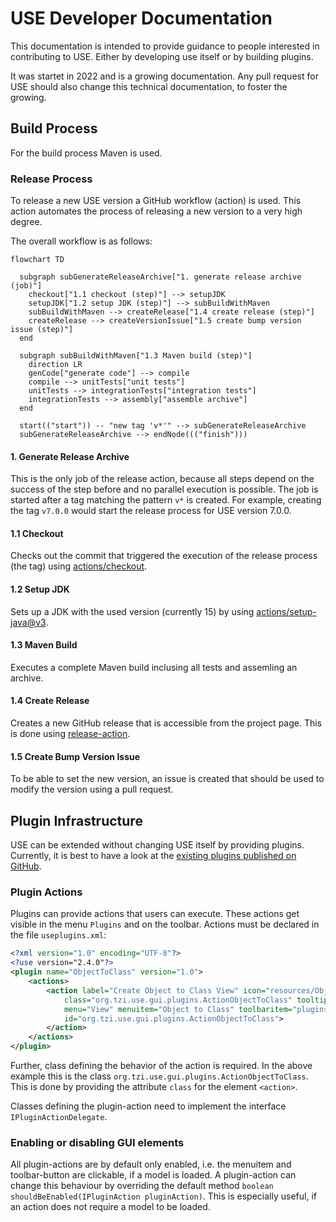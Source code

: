 # USE Developer Documentation

This documentation is intended to provide guidance to people interested
in contributing to USE. Either by developing use itself or by building plugins.

It was startet in 2022 and is a growing documentation. Any pull request for USE should
also change this technical documentation, to foster the growing.

## Build Process
For the build process Maven is used.

### Release Process

To release a new USE version a GitHub workflow (action) is used.
This action automates the process of releasing a new version to a very high degree.

The overall workflow is as follows:

```mermaid
flowchart TD
  
  subgraph subGenerateReleaseArchive["1. generate release archive (job)"]
    checkout["1.1 checkout (step)"] --> setupJDK
    setupJDK["1.2 setup JDK (step)"] --> subBuildWithMaven
    subBuildWithMaven --> createRelease["1.4 create release (step)"]
    createRelease --> createVersionIssue["1.5 create bump version issue (step)"]
  end

  subgraph subBuildWithMaven["1.3 Maven build (step)"]
    direction LR
    genCode["generate code"] --> compile
    compile --> unitTests["unit tests"]
    unitTests --> integrationTests["integration tests"]
    integrationTests --> assembly["assemble archive"]
  end

  start(("start")) -- "new tag 'v*'" --> subGenerateReleaseArchive
  subGenerateReleaseArchive --> endNode((("finish")))
```

#### 1. Generate Release Archive

This is the only job of the release action, because all steps depend on the success of the step before and no parallel execution is possible. The job is started after a tag matching the pattern `v*` is created. For example, creating the tag `v7.0.0` would start the release process for USE version 7.0.0.

#### 1.1 Checkout

Checks out the commit that triggered the execution of the release process (the tag) using [actions/checkout](https://github.com/actions/checkout).

#### 1.2 Setup JDK

Sets up a JDK with the used version (currently 15) by using [actions/setup-java@v3](https://github.com/actions/setup-java).

#### 1.3 Maven Build

Executes a complete Maven build inclusing all tests and assemling an archive.

#### 1.4 Create Release

Creates a new GitHub release that is accessible from the project page.
This is done using [release-action](https://github.com/ncipollo/release-action).

#### 1.5 Create Bump Version Issue

To be able to set the new version, an issue is created that should be used to modify the version using a pull request.

## Plugin Infrastructure

USE can be extended without changing USE itself by providing plugins.
Currently, it is best to have a look at the
[existing plugins published on GitHub](https://github.com/useocl/use_plugins).

### Plugin Actions

Plugins can provide actions that users can execute. These actions get visible in the menu `Plugins` and 
on the toolbar. Actions must be declared in the file `useplugins.xml`:

```xml
<?xml version="1.0" encoding="UTF-8"?>
<?use version="2.4.0"?>
<plugin name="ObjectToClass" version="1.0">
    <actions>
		<action label="Create Object to Class View" icon="resources/ObjectToClassView.gif"
			class="org.tzi.use.gui.plugins.ActionObjectToClass" tooltip="Create Object to Class View"
			menu="View" menuitem="Object to Class" toolbaritem="plugins"
			id="org.tzi.use.gui.plugins.ActionObjectToClass">
		</action>
	</actions>
</plugin>
```

Further, class defining the behavior of the action is required. In the above example this is the class
`org.tzi.use.gui.plugins.ActionObjectToClass`. This is done by providing the attribute `class` for the
element `<action>`.

Classes defining the plugin-action need to implement the interface `IPluginActionDelegate`.

### Enabling or disabling GUI elements

All plugin-actions are by default only enabled, i.e. the menuitem and toolbar-button are clickable, if
a model is loaded. A plugin-action can change this behaviour by overriding the default method
```boolean shouldBeEnabled(IPluginAction pluginAction)```.
This is especially useful, if an action does not require a model to be loaded.  
